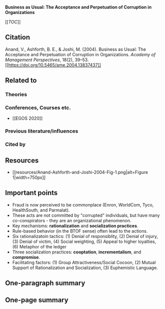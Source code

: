 **Business as Usual: The Acceptance and Perpetuation of Corruption in Organizations**

[[_TOC_]]

## Citation
Anand, V., Ashforth, B. E., & Joshi, M. (2004). Business as Usual: The Acceptance and Perpetuation of Corruption in Organizations. *Academy of Management Perspectives*, 18(2), 39–53. [[https://doi.org/10.5465/ame.2004.13837437]]

## Related to

### Theories

### Conferences, Courses etc.
* [[EGOS 2020]]

### Previous literature/influences

### Cited by

## Resources
* [[resources/Anand-Ashforth-and-Joshi-2004-Fig-1.png|alt=Figure 1|width=750px]]

## Important points
* Fraud is now perceived to be commonplace (Enron, WorldCom, Tyco, HealthSouth, and Parmalat).
* These acts are not committed by "corrupted" individuals, but have many co-conspirators - they are an organizational phenomenon.
* Key mechanisms: **rationalization** and **socialization practices**.
* Rule-based behavior (in the BTOF sense) often lead to the actions.
* Six rationalizatoin tactics: (1) Denial of responsiblity, (2) Denial of injury, (3) Denial of victim, (4) Social weighting, (5) Appeal to higher loyalties, (6) Metaphor of the ledger
* Three socialization practices: **cooptation**, **incrementalism**, and **compromise**.
* Facilitating factors: (1) Group Attractiveness/Social Cocoon, (2) Mutual Support of Rationalization and Socialization, (3) Euphemistic Language.

## One-paragraph summary

## One-page summary